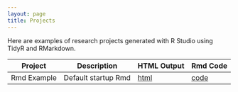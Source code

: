 ```yaml
---
layout: page
title: Projects
---
```


Here are examples of research projects generated with R Studio using TidyR and RMarkdown.

Project | Description | HTML Output | Rmd Code
--- | --- | --- | ---
Rmd Example | Default startup Rmd | [html](https://juliapratt.github.io/juliarpratt.github.io/Upload_inflation/) | [code](https://github.com/juliapratt/Upload_inflation)

